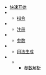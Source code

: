 * [快速开始](/)
* * [指令](/command/)
* * [注册](/register/)
* * [参数](/argument/)
* * [用法生成](/invalidusage/)
* * * [参数解析](/parser/)
